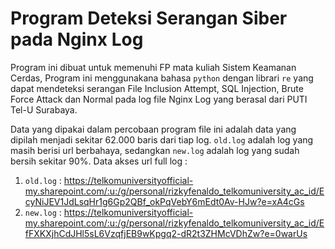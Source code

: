 # **Program Deteksi Serangan Siber pada Nginx Log**


Program ini dibuat untuk memenuhi FP mata kuliah Sistem Keamanan Cerdas, Program ini menggunakana bahasa `python` dengan librari `re` yang dapat mendeteksi serangan File Inclusion Attempt, SQL Injection, Brute Force Attack dan Normal pada log file Nginx Log yang berasal dari PUTI Tel-U Surabaya. 

Data yang dipakai dalam percobaan program file ini adalah data yang dipilah menjadi sekitar 62.000 baris dari tiap log. `old.log` adalah log yang masih berisi url berbahaya, sedangkan `new.log` adalah log yang sudah bersih sekitar 90%. Data akses url full log :
1. `old.log` : https://telkomuniversityofficial-my.sharepoint.com/:u:/g/personal/rizkyfenaldo_telkomuniversity_ac_id/EcyNiJEV1JdLsqHr1g6Gp2QBf_okPqVebY6mEdt0Av-HJw?e=xA4cGs
2. `new.log` : https://telkomuniversityofficial-my.sharepoint.com/:u:/g/personal/rizkyfenaldo_telkomuniversity_ac_id/EfFXKXjhCdJHl5sL6VzqfjEB9wKpgq2-dR2t3ZHMcVDhZw?e=0warUs
